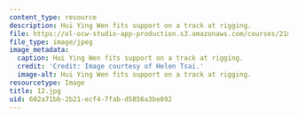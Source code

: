 ```yaml
---
content_type: resource
description: Hui Ying Wen fits support on a track at rigging.
file: https://ol-ocw-studio-app-production.s3.amazonaws.com/courses/21m-873-theater-arts-topics-fall-2004-january-iap-2005/602a71bb2b21ecf47fabd5856a3be892_12.jpg
file_type: image/jpeg
image_metadata:
  caption: Hui Ying Wen fits support on a track at rigging.
  credit: 'Credit: Image courtesy of Helen Tsai.'
  image-alt: Hui Ying Wen fits support on a track at rigging.
resourcetype: Image
title: 12.jpg
uid: 602a71bb-2b21-ecf4-7fab-d5856a3be892
---
```

